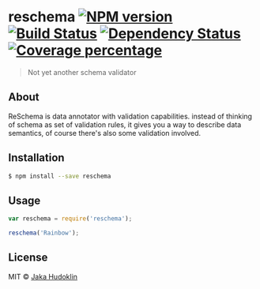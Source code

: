 # reschema [![NPM version][npm-image]][npm-url] [![Build Status][travis-image]][travis-url] [![Dependency Status][daviddm-image]][daviddm-url] [![Coverage percentage][coveralls-image]][coveralls-url]
> Not yet another schema validator


## About

ReSchema is data annotator with validation capabilities. instead of thinking of
schema as set of validation rules, it gives you a way to describe data semantics,
of course there's also some validation involved.

## Installation

```sh
$ npm install --save reschema
```

## Usage

```js
var reschema = require('reschema');

reschema('Rainbow');
```
## License

MIT © [Jaka Hudoklin](https://gatehub.net)


[npm-image]: https://badge.fury.io/js/reschema.svg
[npm-url]: https://npmjs.org/package/reschema
[travis-image]: https://travis-ci.org/offlinehacker/reschema.svg?branch=master
[travis-url]: https://travis-ci.org/offlinehacker/reschema
[daviddm-image]: https://david-dm.org/offlinehacker/reschema.svg?theme=shields.io
[daviddm-url]: https://david-dm.org/offlinehacker/reschema
[coveralls-image]: https://coveralls.io/repos/offlinehacker/reschema/badge.svg
[coveralls-url]: https://coveralls.io/r/offlinehacker/reschema
